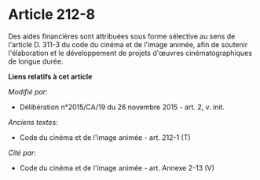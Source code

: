 # Article 212-8

Des aides financières sont attribuées sous forme sélective au sens de l'article D. 311-3 du code du cinéma et de l'image
animée, afin de soutenir l'élaboration et le développement de projets d'œuvres cinématographiques de longue durée.

**Liens relatifs à cet article**

_Modifié par_:

  - Délibération n°2015/CA/19 du 26 novembre 2015 - art. 2, v. init.

_Anciens textes_:

  - Code du cinéma et de l'image animée - art. 212-1 (T)

_Cité par_:

  - Code du cinéma et de l'image animée - art. Annexe 2-13 (V)
